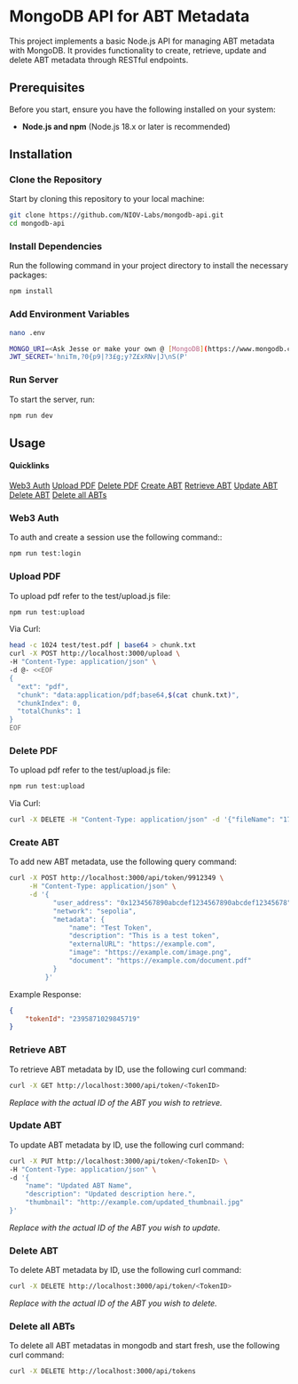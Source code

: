 # MongoDB API for ABT Metadata

This project implements a basic Node.js API for managing ABT metadata with MongoDB. It provides functionality to create, retrieve, update and delete ABT metadata through RESTful endpoints.

## Prerequisites

Before you start, ensure you have the following installed on your system:

- **Node.js and npm** (Node.js 18.x or later is recommended)

## Installation

### Clone the Repository

Start by cloning this repository to your local machine:

```bash
git clone https://github.com/NIOV-Labs/mongodb-api.git
cd mongodb-api
```

### Install Dependencies

Run the following command in your project directory to install the necessary packages:

```bash
npm install
```

### Add Environment Variables

```bash
nano .env
```

```bash
MONGO_URI=<Ask Jesse or make your own @ [MongoDB](https://www.mongodb.com/products/platform/atlas-database)>
JWT_SECRET='hniTm,?0{p9|?3£g;y?Z£xRNv|J\nS(P'
```

### Run Server

To start the server, run:

```bash
npm run dev
```

## Usage

#### Quicklinks

[Web3 Auth](#web3-auth)
[Upload PDF](#upload-pdf)
[Delete PDF](#delete-pdf)
[Create ABT](#create-abt)
[Retrieve ABT](#retrieve-abt)
[Update ABT](#update-abt)
[Delete ABT](#delete-abt)
[Delete all ABTs](#delete-all-abts)

### Web3 Auth

To auth and create a session use the following command::

```bash
npm run test:login
```

### Upload PDF

To upload pdf refer to the test/upload.js file:

```bash
npm run test:upload
```

Via Curl:

```bash
head -c 1024 test/test.pdf | base64 > chunk.txt 
curl -X POST http://localhost:3000/upload \
-H "Content-Type: application/json" \
-d @- <<EOF
{
  "ext": "pdf",
  "chunk": "data:application/pdf;base64,$(cat chunk.txt)",
  "chunkIndex": 0,
  "totalChunks": 1
}
EOF
```

### Delete PDF

To upload pdf refer to the test/upload.js file:

```bash
npm run test:upload
```

Via Curl:

```bash
curl -X DELETE -H "Content-Type: application/json" -d '{"fileName": "1716162989796_test-1.pdf"}' http://localhost:3000/api/upload
```

### Create ABT

To add new ABT metadata, use the following query command:

```bash
curl -X POST http://localhost:3000/api/token/9912349 \
     -H "Content-Type: application/json" \
     -d '{
           "user_address": "0x1234567890abcdef1234567890abcdef12345678",
           "network": "sepolia",
           "metadata": {
               "name": "Test Token",
               "description": "This is a test token",
               "externalURL": "https://example.com",
               "image": "https://example.com/image.png",
               "document": "https://example.com/document.pdf"
           }
         }'
```

Example Response:

```json
{
    "tokenId": "2395871029845719" 
}
```

### Retrieve ABT

To retrieve ABT metadata by ID, use the following curl command:

```bash
curl -X GET http://localhost:3000/api/token/<TokenID>
```

*Replace <TokenID> with the actual ID of the ABT you wish to retrieve.*

### Update ABT

To update ABT metadata by ID, use the following curl command:

```bash
curl -X PUT http://localhost:3000/api/token/<TokenID> \
-H "Content-Type: application/json" \
-d '{
    "name": "Updated ABT Name",
    "description": "Updated description here.",
    "thumbnail": "http://example.com/updated_thumbnail.jpg"
}'
```

*Replace <TokenID> with the actual ID of the ABT you wish to update.*

### Delete ABT

To delete ABT metadata by ID, use the following curl command:

```bash
curl -X DELETE http://localhost:3000/api/token/<TokenID>
```

*Replace <TokenID> with the actual ID of the ABT you wish to delete.*

### Delete all ABTs

To delete all ABT metadatas in mongodb and start fresh, use the following curl command:

```bash
curl -X DELETE http://localhost:3000/api/tokens
```

